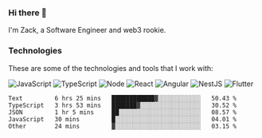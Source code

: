 ### Hi there 👋
I'm Zack, a Software Engineer and web3 rookie.

### Technologies
These are some of the technologies and tools that I work with:

![JavaScript](https://img.shields.io/badge/JavaScript-323330.svg?logo=javascript&logoColor=F7DF1E) 
![TypeScript](https://img.shields.io/badge/TypeScript-007ACC.svg?logo=typescript&logoColor=white) 
![Node](https://img.shields.io/badge/Node.js-43853D.svg?logo=node.js&logoColor=white)
![React](https://img.shields.io/badge/React-20232a.svg?logo=react&logoColor=61DAFB) 
![Angular](https://img.shields.io/badge/Angular-E23237.svg?logo=angularjs&logoColor=white)
![NestJS](https://img.shields.io/badge/NestJS-E0234E?logo=nestjs&logoColor=white)
![Flutter](https://img.shields.io/badge/Flutter-02569B.svg?logo=flutter&logoColor=white)

<!--START_SECTION:waka-->

```text
Text         6 hrs 25 mins   ████████████▓░░░░░░░░░░░░   50.43 %
TypeScript   3 hrs 53 mins   ███████▓░░░░░░░░░░░░░░░░░   30.52 %
JSON         1 hr 5 mins     ██░░░░░░░░░░░░░░░░░░░░░░░   08.57 %
JavaScript   30 mins         █░░░░░░░░░░░░░░░░░░░░░░░░   04.01 %
Other        24 mins         ▓░░░░░░░░░░░░░░░░░░░░░░░░   03.15 %
```

<!--END_SECTION:waka-->
